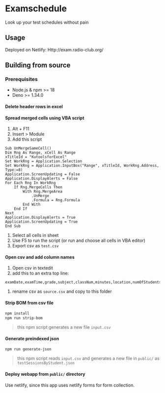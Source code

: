 # Examschedule
Look up your test schedules without pain

## Usage
Deployed on Netlify: Http://exam.radio-club.org/

## Building from source

### Prerequisites

- Node.js & npm >= 18
- Deno >= 1.34.0

#### Delete header rows in excel

#### Spread merged cells using VBA script

1. Alt + F11
2. Insert > Module
3. Add this script

```vba
Sub UnMergeSameCell()
Dim Rng As Range, xCell As Range
xTitleId = "KutoolsforExcel"
Set WorkRng = Application.Selection
Set WorkRng = Application.InputBox("Range", xTitleId, WorkRng.Address, Type:=8)
Application.ScreenUpdating = False
Application.DisplayAlerts = False
For Each Rng In WorkRng
    If Rng.MergeCells Then
        With Rng.MergeArea
            .UnMerge
            .Formula = Rng.Formula
        End With
    End If
Next
Application.DisplayAlerts = True
Application.ScreenUpdating = True
End Sub
```
<!-- credit: Extendoffice -->
1. Select all cells in sheet
2. Use F5 to run the script (or run and choose all cells in VBA editor)
3. Export csv as `test.csv`

#### Open csv and add column names

1. Open csv in textedit
2. add this to an extra top line:

```csv
examDate,examTime,grade,subject,classNum,minutes,location,numOfStudents,proctor1,proctor2,s1,s2,s3,s4,s5,s6,s7,s8,s9,s10,s11,s12,s13,s14,s15,s16,s17,s18,s19,s20,s21,s22,s23,s24,s25,s26,s27,s28,s29,s30,s31,s32,s33,s34,s35,s36,s37,s38,s39,s40,s41,s42,s43,s44,s45,s46,s47,s48,s49,s50,s51,s52,s53
```

1. rename csv as `source.csv` and copy to this folder

#### Strip BOM from csv file

```bash
npm install
npm run strip-bom
```

> this npm script generates a new file `input.csv`

#### Generate preindexed json

```bash
npm run generate-json
```

> this npm script reads `input.csv` and generates a new file in `public/` as `testSessionsByStudent.json`

#### Deploy webapp from `public/` directory

Use netlify, since this app uses netlify forms for form collection.

